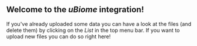 ## Welcome to the *uBiome* integration!
If you've already uploaded some data you can have a look at the files (and delete them) by clicking on the *List* in the top menu bar. If you want to upload new files you can do so right here!
